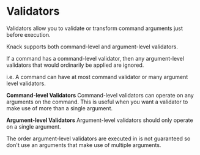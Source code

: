 Validators
==========

Validators allow you to validate or transform command arguments just before execution.

Knack supports both command-level and argument-level validators.

If a command has a command-level validator, then any argument-level validators that would ordinarily be applied are ignored.

i.e. A command can have at most command validator or many argument level validators.

**Command-level Validators**
Command-level validators can operate on any arguments on the command. This is useful when you want a validator to make use of more than a single argument.

**Argument-level Validators**
Argument-level validators should only operate on a single argument.

The order argument-level validators are executed in is not guaranteed so don't use an arguments that make use of multiple arguments.


